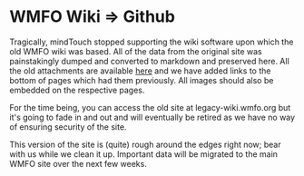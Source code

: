 WMFO Wiki => Github
===================

Tragically, mindTouch stopped supporting the wiki software upon which the old WMFO wiki was based. All of the data from the original site was painstakingly dumped and converted to markdown and preserved here. All the old attachments are available [here](http://wiki-files.wmfo.org) and we have added links to the bottom of pages which had them previously. All images should also be embedded on the respective pages.

For the time being, you can access the old site at legacy-wiki.wmfo.org but it's going to fade in and out and will eventually be retired as we have no way of ensuring security of the site.

This version of the site is (quite) rough around the edges right now; bear with us while we clean it up. Important data will be migrated to the main WMFO site over the next few weeks.


